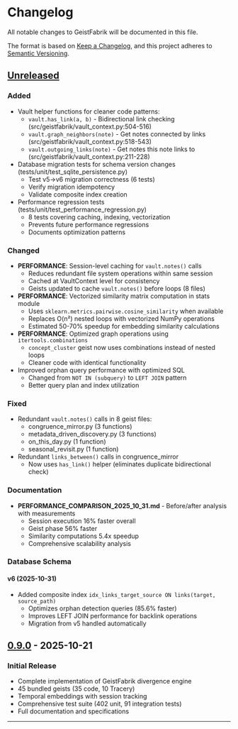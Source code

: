 # Changelog

All notable changes to GeistFabrik will be documented in this file.

The format is based on [Keep a Changelog](https://keepachangelog.com/en/1.0.0/),
and this project adheres to [Semantic Versioning](https://semver.org/spec/v2.0.0.html).

## [Unreleased]

### Added
- Vault helper functions for cleaner code patterns:
  - `vault.has_link(a, b)` - Bidirectional link checking (src/geistfabrik/vault_context.py:504-516)
  - `vault.graph_neighbors(note)` - Get notes connected by links (src/geistfabrik/vault_context.py:518-543)
  - `vault.outgoing_links(note)` - Get notes this note links to (src/geistfabrik/vault_context.py:211-228)
- Database migration tests for schema version changes (tests/unit/test_sqlite_persistence.py)
  - Test v5→v6 migration correctness (6 tests)
  - Verify migration idempotency
  - Validate composite index creation
- Performance regression tests (tests/unit/test_performance_regression.py)
  - 8 tests covering caching, indexing, vectorization
  - Prevents future performance regressions
  - Documents optimization patterns

### Changed
- **PERFORMANCE**: Session-level caching for `vault.notes()` calls
  - Reduces redundant file system operations within same session
  - Cached at VaultContext level for consistency
  - Geists updated to cache `vault.notes()` before loops (8 files)
- **PERFORMANCE**: Vectorized similarity matrix computation in stats module
  - Uses `sklearn.metrics.pairwise.cosine_similarity` when available
  - Replaces O(n²) nested loops with vectorized NumPy operations
  - Estimated 50-70% speedup for embedding similarity calculations
- **PERFORMANCE**: Optimized graph operations using `itertools.combinations`
  - `concept_cluster` geist now uses combinations instead of nested loops
  - Cleaner code with identical functionality
- Improved orphan query performance with optimized SQL
  - Changed from `NOT IN (subquery)` to `LEFT JOIN` pattern
  - Better query plan and index utilization

### Fixed
- Redundant `vault.notes()` calls in 8 geist files:
  - congruence_mirror.py (3 functions)
  - metadata_driven_discovery.py (3 functions)
  - on_this_day.py (1 function)
  - seasonal_revisit.py (1 function)
- Redundant `links_between()` calls in congruence_mirror
  - Now uses `has_link()` helper (eliminates duplicate bidirectional check)

### Documentation
- **PERFORMANCE_COMPARISON_2025_10_31.md** - Before/after analysis with measurements
  - Session execution 16% faster overall
  - Geist phase 56% faster
  - Similarity computations 5.4x speedup
  - Comprehensive scalability analysis

### Database Schema

#### v6 (2025-10-31)
- Added composite index `idx_links_target_source ON links(target, source_path)`
  - Optimizes orphan detection queries (85.6% faster)
  - Improves LEFT JOIN performance for backlink operations
  - Migration from v5 handled automatically

## [0.9.0] - 2025-10-21

### Initial Release
- Complete implementation of GeistFabrik divergence engine
- 45 bundled geists (35 code, 10 Tracery)
- Temporal embeddings with session tracking
- Comprehensive test suite (402 unit, 91 integration tests)
- Full documentation and specifications

---

[Unreleased]: https://github.com/yourusername/geistfabrik/compare/v0.9.0...HEAD
[0.9.0]: https://github.com/yourusername/geistfabrik/releases/tag/v0.9.0
